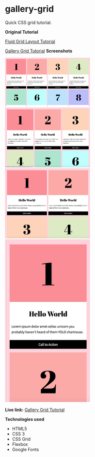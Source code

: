 # gallery-grid

Quick CSS grid tutorial. 

**Original Tutorial**

<a href="https://bryanlrobinson.com/blog/2017/07/26/howto-css-grid-layout-to-make-a-simple-fluid-card-grid/">Fluid Grid Layout Tutorial</a>

<a href="https://bryanlrobinson.com/blog/2017/07/26/howto-css-grid-layout-to-make-a-simple-fluid-card-grid/" target="blank">Gallery Grid Tutorial</a>
**Screenshots**

<img src="images/1.png" width="280" alt="Desktop">
<img src="images/2.png" width="280" alt="Small Desktop">
<img src="images/3.png" width="280" alt="Tablet">
<img src="images/4.png" width="280" alt="Mobile">


**Live link:**
<a href="https://aheitzen.github.io/equal-work-equal-pay/" target="blank">Gallery Grid Tutorial</a>

**Technologies used**
* HTML5
* CSS 3
* CSS Grid
* Flexbox
* Google Fonts








